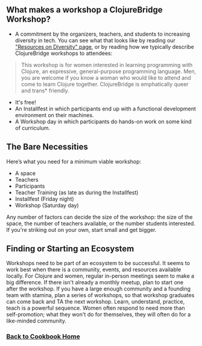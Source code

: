 ## What makes a workshop a ClojureBridge Workshop?
* A commitment by the organizers, teachers, and students to increasing diversity in tech. You can see what that looks like by reading our ["Resources on Diversity" page](https://github.com/ClojureBridge/organizing/wiki/Resources-on-Diversity), or by reading how we typically describe ClojureBridge workshops to attendees:
> This workshop is for women interested in learning programming with Clojure, an
> expressive, general-purpose programming language. Men, you are welcome if you
> know a woman who would like to attend and come to learn Clojure together.
> ClojureBridge is emphatically queer and trans\* friendly.

* It's free!
* An Installfest in which participants end up with a functional development environment on their machines.
* A Workshop day in which participants do hands-on work on some kind of curriculum.

## The Bare Necessities 
Here’s what you need for a minimum viable workshop:
* A space
* Teachers
* Participants 
* Teacher Training (as late as during the Installfest)
* Installfest (Friday night)
* Workshop (Saturday day)

Any number of factors can decide the size of the workshop: the size of the space, the number of teachers available, or the number students interested. If you're striking out on your own, start small and get bigger. 

## Finding or Starting an Ecosystem
Workshops need to be part of an ecosystem to be successful. It seems to work best when there is a community, events, and resources available locally. For Clojure and women, regular in-person meetings seem to make a big difference. If there isn't already a monthly meetup, plan to start one after the workshop. If you have a large enough community and a founding team with stamina, plan a series of workshops, so that workshop graduates can come back and TA the next workshop. Learn, understand, practice, teach is a powerful sequence. Women often respond to need more than self-promotion; what they won't do for themselves, they will often do for a like-minded community.

### [Back to Cookbook Home](Home.md)
